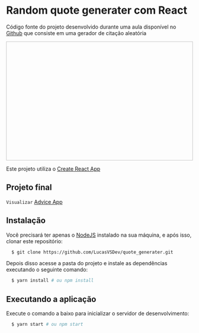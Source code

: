 # Random quote generater com React

Código fonte do projeto desenvolvido durante uma aula disponível no [Github](https://github.com/adrianhajdin/advice_app) que consiste em uma gerador de citação aleatória

<p align="center">
<img width="640" height="320" ![imagem](https://user-images.githubusercontent.com/38290618/116907194-a2c55a00-ac17-11eb-9af8-a01092629e44.gif)>
</p>

Este projeto utiliza o [Create React App](https://github.com/facebook/create-react-app)

## Projeto final

 ``Visualizar`` [Advice App]()

## Instalação

Você precisará ter apenas o [NodeJS](https://nodejs.org) instalado na sua máquina, e após isso, clonar este repositório:
```sh
  $ git clone https://github.com/LucasVSDev/quote_generater.git
```

Depois disso acesse a pasta do projeto e instale as dependências executando o seguinte comando:
```sh
  $ yarn install # ou npm install
```

## Executando a aplicação

Execute o comando a baixo para inicializar o servidor de desenvolvimento:
```sh
  $ yarn start # ou npm start
```
